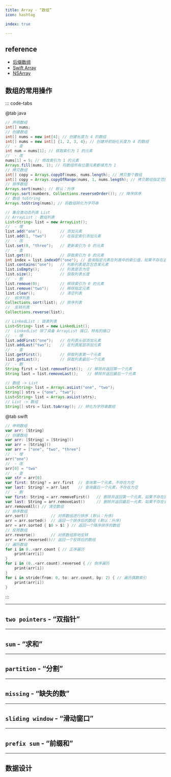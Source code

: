 ```yaml
---
title: Array - “数组”
icon: hashtag

index: true

---
```


<!-- more -->

## reference

- [后缀数组](https://visualgo.net/zh/suffixarray/print)
- [Swift Array](https://github.com/apple/swift/blob/main/stdlib/public/core/Array.swift)
- [NSArray](https://github.com/apple/swift-corelibs-foundation/blob/main/Sources/Foundation/NSArray.swift)

## 数组的常用操作

::: code-tabs

@tab java
```java
// 声明数组
int[] nums;
// 创建数组
int[] nums = new int[4]; // 创建长度为 4 的数组
int[] nums = new int[] {1, 2, 3, 4}; // 创建并初始化长度为 4 的数组
//  - 查
int num = nums[1]; // 获取索引为 1 的元素
//  - 改
nums[1] = 5; // 修改索引为 1 的元素
Arrays.fill(nums, 1); // 将数组所有位置元素都填充为 1 
// 拷贝数组
int[] copy = Arrays.copyOf(nums, nums.length); // 拷贝整个数组
int[] copy = Arrays.copyOfRange(nums, 1, nums.length); // 拷贝数组指定范围
// 排序数组
Arrays.sort(nums); // 默认：升序
Arrays.sort(numbers, Collections.reverseOrder()); // 降序排序
// 数组 toString
Arrays.toString(nums); // 将数组转化为字符串

// 集合类动态列表 List
// ArrayList : 数组列表
List<String> list = new ArrayList();
//  - 增
list.add("one");        // 添加元素
list.add(1, "two")      // 在指定索引添加元素
//  - 改
list.set(0, "three");   // 更新索引为 0 的元素
//  - 查
list.get(0);            // 获取索引为 0 的元素
int index = list.indexOf("one"); // 查询指定元素在列表中的索引值，如果不存在返回 -1
list.contains("one");   // 判断列表是否包含某元素
list.isEmpty();         // 列表是否为空
list.size();            // 获取列表长度
//  - 删
list.remove(0);         // 移除索引为 0 的元素
list.remove("two");     // 移除指定元素
list.clear();           // 清空列表
//  排序列表
Collections.sort(list); // 排序列表
//  反转列表
Collections.reverse(list);

// LinkedList : 链表列表
List<String> list = new LinkedList();
//  LinkedList 除了具备 ArrayList 接口，特有的接口
//  - 增
list.addFirst("one");   // 在列表头部添加元素
list.addLast("two");    // 在列表尾部添加元素
//  - 查
list.getFirst();        // 获取列表第一个元素
list.getLast();         // 获取列表最后一个元素
//  - 删
String first = list.removeFirst();  // 移除并返回第一个元素
String last = list.removeLast();    // 移除并返回最后一个元素

// 数组 -> List
List<String> list = Arrays.asList("one", "two");
String[] strs = {"one", "two"};
List<String> list = Arrays.asList(strs);
// List -> 数组
String[] strs = list.toArray(); // 转化为字符串数组
```

@tab swift
```swift
// 申明数组
var arr: [String]
// 创建数组
var arr: [String] = [String]()
var arr = [String]()
var arr = ["one", "two", "three"]
//  - 增
arr("one")
//  - 改
arr[0] = "two"
//  - 查
var str = arr[0]
var first: String? = arr.first  // 查询第一个元素，不存在为空
var last: String? = arr.last    // 查询最后一个元素，不存在为空
//  - 删
var first: String = arr.removeFirst()   // 删除并返回第一个元素，如果不存在回崩溃
var last: String = arr.removeLast()     // 删除并返回最后一元素，如果不存在会崩溃
arr.removeAll() // 清空数组
// 排序数组
arr.sort()          // 对原数组进行排序 (默认：升序)
arr = arr.sorted()  // 返回一个排序后的数组 (默认：升序)
arr = arr.sorted { $0 > $1 } // 返回一个降序排序的数组
// 反转数组
arr.reverse()       // 对原数组原地反转
arr = arr.reversed()// 返回一个反转后的数组    
// 遍历数组
for i in 0..<arr.count { // 正序遍历
    print(arr[i])
}
for i in (0..<arr.count).reversed { // 倒序遍历
    print(arr[i])
}
for i in stride(from: 0, to: arr.count, by: 2) { // 遍历偶数索引
    print(arr[i])
}
```

:::

------

## `two pointers` - “双指针”

<!-- 🟢 移除元素 -->
<!-- @include: @leetcode/problems/0x0000.md#0027 -->

<!-- 🟢 移动零 -->
<!-- @include: @leetcode/problems/0x0200.md#0283 -->

<!-- 🟢 删除有序数组中的重复项 -->
<!-- @include: @leetcode/problems/0x0000.md#0026 -->

<!-- 🟠 删除有序数组中的重复项 II -->
<!-- @include: @leetcode/problems/0x0000.md#0080 -->

<!-- 🟠 颜色分类 -->
<!-- @include: @leetcode/problems/0x0000.md#0075 -->

<!-- 🟠 盛最多水的容器 -->
<!-- @include: @leetcode/problems/0x0000.md#0011 -->

<!-- 🔴 接雨水 -->
<!-- @include: @leetcode/problems/0x0000.md#0042 -->

------

## `sum` - “求和”

<!-- 🟢 两数之和 -->
<!-- @include: @leetcode/problems/0x0000.md#0001 -->

<!-- 🟠 两数之和 II - 输入有序数组 -->
<!-- @include: @leetcode/problems/0x0100.md#0167 -->

<!-- 🟠 三数之和 -->
<!-- @include: @leetcode/problems/0x0000.md#0015 -->

<!-- 🟠 最接近的三数之和 -->
<!-- @include: @leetcode/problems/0x0000.md#0016 -->

<!-- 🟠 四数之和 -->
<!-- @include: @leetcode/problems/0x0000.md#0018 -->

<!-- 🟠 四数相加 II -->
<!-- @include: @leetcode/problems/0x0400.md#0454 -->

------

## `partition` - “分割”

<!-- 🟠 分割数组 -->
<!-- @include: @leetcode/problems/0x0900.md#0915 -->

------

## `missing` - “缺失的数”

<!-- 🟢 丢失的数字 -->
<!-- @include: @leetcode/problems/0x0200.md#0268 -->

<!-- 🟢 找到所有数组中消失的数字 -->
<!-- @include: @leetcode/problems/0x0400.md#0448 -->

<!-- 🔴 缺失的第一个正数 -->
<!-- @include: @leetcode/problems/0x0000.md#0041 -->

------

## `sliding window` - “滑动窗口”

<!-- 🔴 滑动窗口最大值 -->
<!-- @include: @leetcode/problems/0x0200.md#0239 -->

------

## `prefix sum` - “前缀和”

------

## 数据设计

<!-- 🟠 打乱数组 -->
<!-- @include: @leetcode/problems/0x0300.md#0384 -->

<!-- 🟠 随机数索引 -->
<!-- @include: @leetcode/problems/0x0300.md#0398 -->






